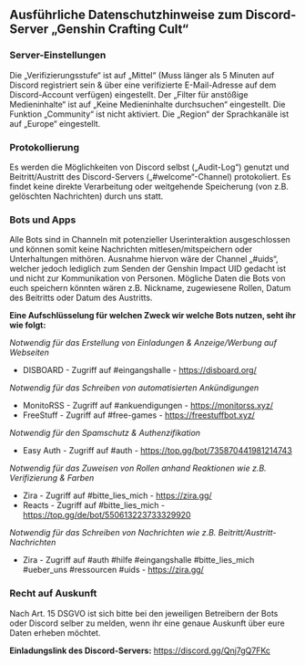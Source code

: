 ## Ausführliche Datenschutzhinweise zum Discord-Server „Genshin Crafting Cult“

### Server-Einstellungen
Die „Verifizierungsstufe“ ist auf „Mittel“ (Muss länger als 5 Minuten auf Discord registriert sein & über eine verifizierte E-Mail-Adresse auf dem Discord-Account verfügen) eingestellt. Der „Filter für anstößige Medieninhalte“ ist auf „Keine Medieninhalte durchsuchen“ eingestellt. Die Funktion „Community“ ist nicht aktiviert. Die „Region“ der Sprachkanäle ist auf „Europe“ eingestellt.

### Protokollierung
Es werden die Möglichkeiten von Discord selbst („Audit-Log“) genutzt und Beitritt/Austritt des Discord-Servers („#welcome“-Channel) protokoliert. Es findet keine direkte Verarbeitung oder weitgehende Speicherung (von z.B. gelöschten Nachrichten) durch uns statt.

### Bots und Apps
Alle Bots sind in Channeln mit potenzieller Userinteraktion ausgeschlossen und können somit keine Nachrichten mitlesen/mitspeichern oder Unterhaltungen mithören. Ausnahme hiervon wäre der Channel „#uids“, welcher jedoch lediglich zum Senden der Genshin Impact UID gedacht ist und nicht zur Kommunikation von Personen. Mögliche Daten die Bots von euch speichern könnten wären z.B. Nickname, zugewiesene Rollen, Datum des Beitritts oder Datum des Austritts.

**Eine Aufschlüsselung für welchen Zweck wir welche Bots nutzen, seht ihr wie folgt:**

_Notwendig für das Erstellung von Einladungen & Anzeige/Werbung auf Webseiten_
* DISBOARD - Zugriff auf #eingangshalle - <https://disboard.org/>

_Notwendig für das Schreiben von automatisierten Ankündigungen_
* MonitoRSS - Zugriff auf #ankuendigungen - <https://monitorss.xyz/>
* FreeStuff - Zugriff auf #free-games - <https://freestuffbot.xyz/>

_Notwendig für den Spamschutz & Authenzifikation_
* Easy Auth - Zugriff auf #auth - <https://top.gg/bot/735870441981214743>

_Notwendig für das Zuweisen von Rollen anhand Reaktionen wie z.B. Verifizierung & Farben_
* Zira - Zugriff auf #bitte_lies_mich - <https://zira.gg/>
* Reacts - Zugriff auf #bitte_lies_mich - <https://top.gg/de/bot/550613223733329920>

_Notwendig für das Schreiben von Nachrichten wie z.B. Beitritt/Austritt-Nachrichten_
* Zira - Zugriff auf #auth #hilfe #eingangshalle #bitte_lies_mich #ueber_uns #ressourcen #uids - <https://zira.gg/>

### Recht auf Auskunft
Nach Art. 15 DSGVO ist sich bitte bei den jeweiligen Betreibern der Bots oder Discord selber zu melden, wenn ihr eine genaue Auskunft über eure Daten erheben möchtet.


**Einladungslink des Discord-Servers:** <https://discord.gg/Qnj7gQ7FKc>
